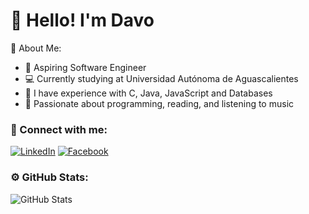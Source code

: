 # 👋 Hello! I'm Davo
🌱 About Me:
- 🎯 Aspiring Software Engineer
- 💻 Currently studying at Universidad Autónoma de Aguascalientes
- 🔧 I have experience with C, Java, JavaScript and Databases
- 🎨 Passionate about programming, reading, and listening to music
### 📱 Connect with me:
[![LinkedIn](https://img.shields.io/badge/LinkedIn-blue?style=flat-square&logo=linkedin&logoColor=white)](https://www.linkedin.com/in/tu-perfil) 
[![Facebook](https://img.shields.io/badge/Facebook-blue?style=flat-square&logo=facebook&logoColor=white)](https://www.instagram.com/tu-perfil) 
### ⚙️ GitHub Stats:
![GitHub Stats](https://github-readme-stats.vercel.app/api?username=DavoDev-Hub&show_icons=true&theme=gruvbox)
